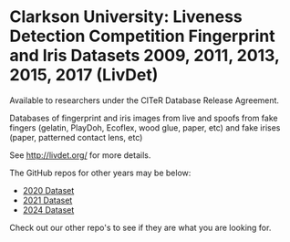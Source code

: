 # Clarkson University: Liveness Detection Competition Fingerprint and Iris Datasets 2009, 2011, 2013, 2015, 2017 (LivDet)

Available to researchers under the CITeR Database Release Agreement.

Databases of fingerprint and iris images from live and spoofs from fake fingers (gelatin, PlayDoh, Ecoflex, wood glue, paper, etc) and fake irises (paper, patterned contact lens, etc)

See http://livdet.org/ for more details.

The GitHub repos for other years may be below:

- [2020 Dataset](https://github.com/CITeR-Research/Liveness-Detection-Competition-Iris-Datasets-2020)
- [2021 Dataset](https://github.com/CITeR-Research/Liveness-Detection-Competition-Datasets-2021-Face)
- [2024 Dataset](https://github.com/CITeR-Research/Liveness-Detection-Competition-Datasets-2024-Face)

Check out our other repo's to see if they are what you are looking for.
